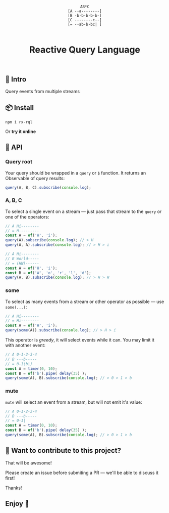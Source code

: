 <div align="center">
    <br/>
    <code>AB*C</code>
    <br/>
    <code>[A --a--------]</code>
    <br/>
    <code>[B -b-b-b-b-b-]</code>
    <br/>
    <code>[C --------c--]</code>
    <br/>
    <code>[= --ab-b-bc| ]</code>
    <br/>
    <br/>
    <h1>
        Reactive Query Language
        <br/>
        <br/>
    </h1>
</div>

## 📖 Intro

Query events from multiple streams

## 📦 Install

```
npm i rx-rql
```

Or **try it online**

## 🔧 API

### Query root

Your query should be wrapped in a `query` or `$` function. It returns an Observable of query results:

```ts
query(A, B, C).subscribe(console.log);
```

### A, B, C

To select a single event on a stream — just pass that stream to the `query` or one of the operators:

```ts
// A Hi--------
// = H---------
const A = of('H', 'i');
query(A).subscribe(console.log); // > H
query(A, A).subscribe(console.log); // > H > i

// A Hi--------
// B World-----
// = (HW)------
const A = of('H', 'i');
const B = of('W', 'o', 'r', 'l', 'd');
query(A, B).subscribe(console.log); // > H > W
```

### some

To select as many events from a stream or other operator as possible — use `some(...)`:

```ts
// A Hi--------
// = Hi--------
const A = of('H', 'i');
query(some(A)).subscribe(console.log); // > H > i
```

This operator is *greedy*, it will select events while it can. You may limit it with another event:

```ts
// A 0-1-2-3-4
// B ---b-----
// = 0-1(b|)
const A = timer(0, 10);
const B = of('b').pipe( delay(35) );
query(some(A), B).subscribe(console.log); // > 0 > 1 > b
```

### mute

`mute` will select an event from a stream, but will not emit it's value:

```ts
// A 0-1-2-3-4
// B ---b-----
// = 0-1|
const A = timer(0, 10);
const B = of('b').pipe( delay(35) );
query(some(A), B).subscribe(console.log); // > 0 > 1 > b
```

## 🤝 Want to contribute to this project?

That will be awesome!

Please create an issue before submiting a PR — we'll be able to discuss it first!

Thanks!

## Enjoy 🙂
